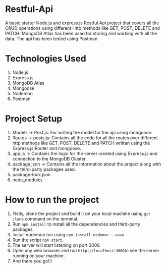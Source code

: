 # Restful-Api
A basic starter Node.js and express.js Restful Api project that covers all the CRUD operations using different Http methods like GET, POST, DELETE and PATCH. MongoDB Atlas has been used for storing and working with all the data. The api has been tested using Postman.
##
# Technologies Used
1. Node.js
2. Express.js
3. MongoDB Atlas
4. Mongoose
5. Nodemon
6. Postman
##
# Project Setup
1. Models -> 
    Post.js: For writing the model for the api using mongoose.
2. Routes -> 
    posts.js: Contains all the code for all the routes over different http methods like GET, POST, DELETE and PATCH written using the Express.js Router and                      mongoose.
3. app.js -> Contains the logic for the server created using Express.js and connection to the MongoDB Cluster.
4. package.json -> Contains all the information about the project along with the third-party packages used.
5. package-lock.json 
6. node_modules
##
# How to run the project
1. Fistly, clone the project and build it on your local machine using `git clone` command on the terminal.
2. Run `npm install` to install all the dependencies and third-party packages.
3. Install nodemon too using `npm install nodemon --save`.
4. Run the script `npm start`.
5. The server will start listening on port 3000.
6. Open any web browser and run `http://localhost:3000`to see the server running on your machine.
7. And there you go!:)
